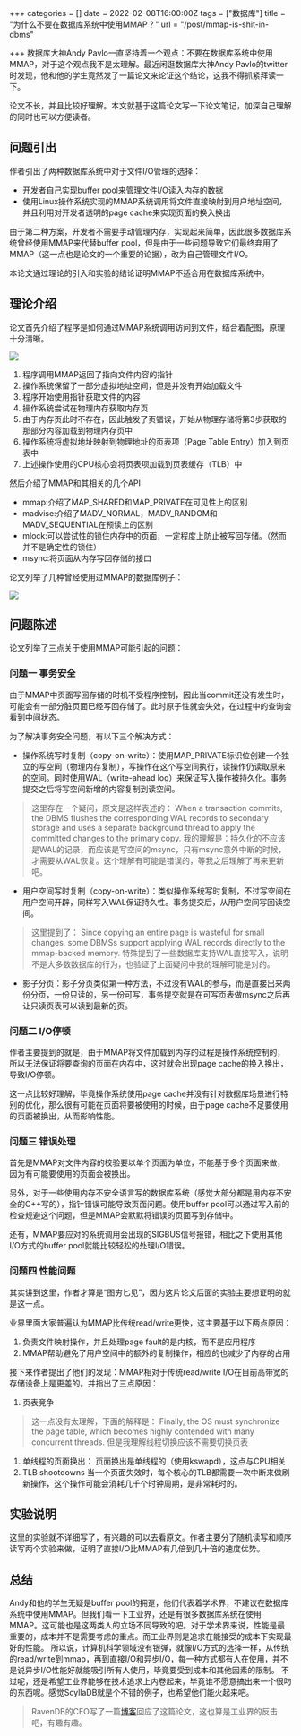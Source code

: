+++
categories = []
date = 2022-02-08T16:00:00Z
tags = ["数据库"]
title = "为什么不要在数据库系统中使用MMAP？"
url = "/post/mmap-is-shit-in-dbms"

+++
数据库大神Andy Pavlo一直坚持着一个观点：不要在数据库系统中使用MMAP，对于这个观点我不是太理解。最近闲逛数据库大神Andy Pavlo的twitter时发现，他和他的学生竟然发了一篇论文来论证这个结论，这我不得抓紧拜读一下。

论文不长，并且比较好理解。本文就基于这篇论文写一下论文笔记，加深自己理解的同时也可以方便读者。

## 问题引出

作者引出了两种数据库系统中对于文件I/O管理的选择：

* 开发者自己实现buffer pool来管理文件I/O读入内存的数据
* 使用Linux操作系统实现的MMAP系统调用将文件直接映射到用户地址空间，并且利用对开发者透明的page cache来实现页面的换入换出

由于第二种方案，开发者不需要手动管理内存，实现起来简单，因此很多数据库系统曾经使用MMAP来代替buffer pool，但是由于一些问题导致它们最终弃用了MMAP（这一点也是论文的一个重要的论据），改为自己管理文件I/O。

本论文通过理论的引入和实验的结论证明MMAP不适合用在数据库系统中。

## 理论介绍

论文首先介绍了程序是如何通过MMAP系统调用访问到文件，结合着配图，原理十分清晰。

![](/images/mmap.png)

1. 程序调用MMAP返回了指向文件内容的指针
2. 操作系统保留了一部分虚拟地址空间，但是并没有开始加载文件
3. 程序开始使用指针获取文件的内容
4. 操作系统尝试在物理内存获取内存页
5. 由于内存页此时不存在，因此触发了页错误，开始从物理存储将第3步获取的那部分内容加载到物理内存页中
6. 操作系统将虚拟地址映射到物理地址的页表项（Page Table Entry）加入到页表中
7. 上述操作使用的CPU核心会将页表项加载到页表缓存（TLB）中

然后介绍了MMAP和其相关的几个API

* mmap:介绍了MAP_SHARED和MAP_PRIVATE在可见性上的区别
* madvise:介绍了MADV_NORMAL，MADV_RANDOM和MADV_SEQUENTIAL在预读上的区别
* mlock:可以尝试性的锁住内存中的页面，一定程度上防止被写回存储。（然而并不是确定性的锁住）
* msync:将页面从内存写回存储的接口

论文列举了几种曾经使用过MMAP的数据库例子：

![](/images/mmap-based-dbms.png)

## 问题陈述

论文列举了三点关于使用MMAP可能引起的问题：

### 问题一 事务安全

由于MMAP中页面写回存储的时机不受程序控制，因此当commit还没有发生时，可能会有一部分脏页面已经写回存储了。此时原子性就会失效，在过程中的查询会看到中间状态。

为了解决事务安全问题，有以下三个解决方式：

* 操作系统写时复制（copy-on-write）：使用MAP_PRIVATE标识位创建一个独立的写空间（物理内存复制），写操作在这个写空间执行，读操作仍读取原来的空间。同时使用WAL（write-ahead log）来保证写入操作被持久化。事务提交之后将写空间新增的内容复制到读空间。

> 这里存在一个疑问，原文是这样表述的：
> When a transaction
> commits, the DBMS flushes the corresponding WAL records to
> secondary storage and uses a separate background thread to apply
> the committed changes to the primary copy.
> 我的理解是：持久化的不应该是WAL的记录，而应该是写空间的msync，只有msync意外中断的时候，才需要从WAL恢复。这个理解有可能是错误的，等我之后理解了再来更新吧。

* 用户空间写时复制（copy-on-write）：类似操作系统写时复制，不过写空间在用户空间开辟，同样写入WAL保证持久性。事务提交后，从用户空间写回读空间。

> 这里提到了：
> Since copying an entire page is wasteful
> for small changes, some DBMSs support applying WAL records
> directly to the mmap-backed memory.
> 特殊提到了一些数据库支持WAL直接写入，说明不是大多数数据库的行为，也验证了上面疑问中我的理解可能是对的。

* 影子分页：影子分页类似第一种方法，不过没有WAL的参与，而是直接出来两份分页，一份只读的，另一份可写，事务提交就是在可写页表做msync之后再让只读页表可以读到最新的页。

### 问题二 I/O停顿

作者主要提到的就是，由于MMAP将文件加载到内存的过程是操作系统控制的，所以无法保证将要查询的页面在内存中，这时就会出现page cache的换入换出，导致I/O停顿。

这一点比较好理解，毕竟操作系统使用page cache并没有针对数据库场景进行特别的优化，那么很有可能在页面将要被使用的时候，由于page cache不足要使用的页面被换出，从而影响性能。

### 问题三 错误处理

首先是MMAP对文件内容的校验要以单个页面为单位，不能基于多个页面来做，因为有可能要使用的页面会被换出。

另外，对于一些使用内存不安全语言写的数据库系统（感觉大部分都是用内存不安全的C++写的），指针错误可能导致页面问题。使用buffer pool可以通过写入前的检查规避这个问题，但是MMAP会默默将错误的页面写到存储中。

还有，MMAP要应对的系统调用会出现的SIGBUS信号报错，相比之下使用其他I/O方式的buffer pool就能比较轻松的处理I/O错误。

### 问题四 性能问题

其实讲到这里，作者才算是“图穷匕见”，因为这片论文后面的实验主要想证明的就是这一点。

业界里面大家普遍认为MMAP比传统read/write更快，这主要基于以下两点原因：

1. 负责文件映射操作，并且处理page fault的是内核，而不是应用程序
2. MMAP帮助避免了用户空间中的额外的复制操作，相应的也减少了内存的占用

接下来作者提出了他们的发现：MMAP相对于传统read/write I/O在目前高带宽的存储设备上是更差的。并指出了三点原因：

1. 页表竞争

> 这一点没有太理解，下面的解释是：
> Finally,
> the OS must synchronize the page table, which becomes highly
> contended with many concurrent threads.
> 但是我理解线程切换应该不需要切换页表

1. 单线程的页面换出：
   页面换出是单线程的（使用kswapd），这点与CPU相关
2. TLB shootdowns
   当一个页面失效时，每个核心的TLB都需要一次中断来做刷新操作，这个操作可能会消耗几千个时钟周期，是非常耗时的。

## 实验说明

这里的实验就不详细写了，有兴趣的可以去看原文。作者主要分了随机读写和顺序读写两个实验来做，证明了直接I/O比MMAP有几倍到几十倍的速度优势。

## 总结

Andy和他的学生无疑是buffer pool的拥趸，他们代表着学术界，不建议在数据库系统中使用MMAP。但我们看一下工业界，还是有很多数据库系统在使用MMAP。这可能也是这两类人的立场不同导致的吧。对于学术界来说，性能是最重要的，成本并不是需要考虑的重点。而工业界则是追求在能接受的成本下实现最好的性能。
所以说，计算机科学领域没有银弹，就像I/O方式的选择一样，从传统的read/write到mmap，再到直接I/O和异步I/O，每一种方式都有人在使用，并不是说异步I/O性能好就能吸引所有人使用，毕竟要受到成本和其他因素的限制。
不过呢，还是希望工业界能够在技术追求上内卷起来，毕竟谁不愿意搞出来一个很叼的东西呢。感觉ScyllaDB就是个不错的例子，也希望他们能火起来吧。

> RavenDB的CEO写了一篇[博客](https://ravendb.net/articles/re-are-you-sure-you-want-to-use-mmap-in-your-database-management-system)回应了这篇论文，这也算是工业界的反击吧，有趣有趣。